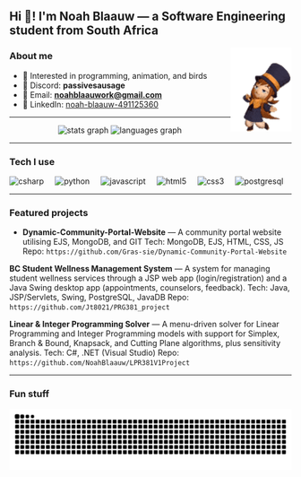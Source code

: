 <h2 align="left">Hi 👋! I'm Noah Blaauw — a Software Engineering student from South Africa</h2>

<img align="right" height="150" src="assets/hat-kid.gif" alt="Hat Kid dancing" />

### About me
- 🎯 Interested in programming, animation, and birds
- 💬 Discord: **passivesausage**
- 📧 Email: **noahblaauwork@gmail.com**
- 💼 LinkedIn: <a href="https://www.linkedin.com/in/noah-blaauw-491125360/">noah-blaauw-491125360</a>

---

<div align="center">
  <img src="https://github-readme-stats.vercel.app/api?username=NoahBlaauw&show_icons=true&include_all_commits=true&count_private=true&theme=dracula&hide_border=false" height="150" alt="stats graph" />
  <img src="https://github-readme-stats.vercel.app/api/top-langs?username=NoahBlaauw&layout=compact&card_width=320&langs_count=6&theme=dracula&hide_border=false" height="150" alt="languages graph" />
</div>

---

### Tech I use
<div align="left">
  <img src="https://cdn.jsdelivr.net/gh/devicons/devicon/icons/csharp/csharp-original.svg" height="30" alt="csharp" />
  <img width="12" />
  <img src="https://cdn.jsdelivr.net/gh/devicons/devicon/icons/python/python-original.svg" height="30" alt="python" />
  <img width="12" />
  <img src="https://cdn.jsdelivr.net/gh/devicons/devicon/icons/javascript/javascript-original.svg" height="30" alt="javascript" />
  <img width="12" />
  <img src="https://cdn.jsdelivr.net/gh/devicons/devicon/icons/html5/html5-original.svg" height="30" alt="html5" />
  <img width="12" />
  <img src="https://cdn.jsdelivr.net/gh/devicons/devicon/icons/css3/css3-original.svg" height="30" alt="css3" />
  <img width="12" />
  <img src="https://cdn.jsdelivr.net/gh/devicons/devicon/icons/postgresql/postgresql-original.svg" height="30" alt="postgresql" />
</div>

---

### Featured projects
- **Dynamic-Community-Portal-Website** — A community portal website utilising EJS, MongoDB, and GIT
  Tech: MongoDB, EJS, HTML, CSS, JS  
  Repo: `https://github.com/Gras-sie/Dynamic-Community-Portal-Website`

**BC Student Wellness Management System** — A system for managing student wellness services through a JSP web app (login/registration) and a Java Swing desktop app (appointments, counselors, feedback).
  Tech: Java, JSP/Servlets, Swing, PostgreSQL, JavaDB
  Repo: `https://github.com/Jt8021/PRG381_project`

**Linear & Integer Programming Solver** — A menu-driven solver for Linear Programming and Integer Programming models with support for Simplex, Branch & Bound, Knapsack, and Cutting Plane algorithms, plus sensitivity analysis.
  Tech: C#, .NET (Visual Studio) 
  Repo: `https://github.com/NoahBlaauw/LPR381V1Project`

---

### Fun stuff
<picture>
  <source media="(prefers-color-scheme: dark)" srcset="https://raw.githubusercontent.com/NoahBlaauw/NoahBlaauw/output/dist/github-snake-dark.svg" />
  <img alt="GitHub contributions snake" src="https://raw.githubusercontent.com/NoahBlaauw/NoahBlaauw/output/dist/github-snake.svg" />
</picture>

